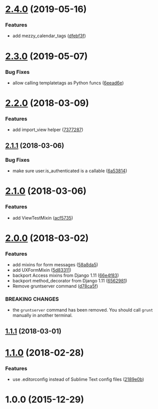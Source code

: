 <a name="2.4.0"></a>
# [2.4.0](https://gitlab.com/unplugstudio/mezzy/compare/v2.3.0...v2.4.0) (2019-05-16)


### Features

* add mezzy_calendar_tags ([dfebf3f](https://gitlab.com/unplugstudio/mezzy/commit/dfebf3f))



<a name="2.3.0"></a>
# [2.3.0](https://gitlab.com/unplugstudio/mezzy/compare/v2.2.0...v2.3.0) (2019-05-07)


### Bug Fixes

* allow calling templatetags as Python funcs ([6eead6e](https://gitlab.com/unplugstudio/mezzy/commit/6eead6e))



<a name="2.2.0"></a>
# [2.2.0](https://gitlab.com/unplugstudio/mezzy/compare/v2.1.1...v2.2.0) (2018-03-09)


### Features

* add import_view helper ([7377287](https://gitlab.com/unplugstudio/mezzy/commit/7377287))



<a name="2.1.1"></a>
## [2.1.1](https://gitlab.com/unplugstudio/mezzy/compare/v2.1.0...v2.1.1) (2018-03-06)


### Bug Fixes

* make sure user.is_authenticated is a callable ([6a53814](https://gitlab.com/unplugstudio/mezzy/commit/6a53814))



<a name="2.1.0"></a>
# [2.1.0](https://gitlab.com/unplugstudio/mezzy/compare/v2.0.0...v2.1.0) (2018-03-06)


### Features

* add ViewTestMixin ([acf5735](https://gitlab.com/unplugstudio/mezzy/commit/acf5735))



<a name="2.0.0"></a>
# [2.0.0](https://gitlab.com/unplugstudio/mezzy/compare/v1.1.1...v2.0.0) (2018-03-02)


### Features

* add mixins for form messages ([58a8da5](https://gitlab.com/unplugstudio/mezzy/commit/58a8da5))
* add UXFormMixin ([5d83311](https://gitlab.com/unplugstudio/mezzy/commit/5d83311))
* backport Access mixins from Django 1.11 ([66e4f83](https://gitlab.com/unplugstudio/mezzy/commit/66e4f83))
* backport method_decorator from Django 1.11 ([6562981](https://gitlab.com/unplugstudio/mezzy/commit/6562981))
* Remove gruntserver command ([d78ca5f](https://gitlab.com/unplugstudio/mezzy/commit/d78ca5f))


### BREAKING CHANGES

* the `gruntserver` command has been removed. You should call `grunt` manually in another terminal.



<a name="1.1.1"></a>
## [1.1.1](https://gitlab.com/unplugstudio/mezzy/compare/v1.1.0...v1.1.1) (2018-03-01)



<a name="1.1.0"></a>
# [1.1.0](https://gitlab.com/unplugstudio/mezzy/compare/v1.0.0...v1.1.0) (2018-02-28)


### Features

* use .editorconfig instead of Sublime Text config files ([2189e0b](https://gitlab.com/unplugstudio/mezzy/commit/2189e0b))



<a name="1.0.0"></a>
# 1.0.0 (2015-12-29)



